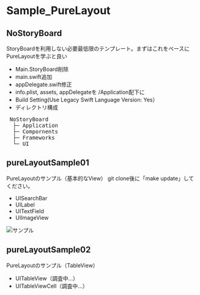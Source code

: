 # Sample_PureLayout

## NoStoryBoard
StoryBoardを利用しない必要最低限のテンプレート。まずはこれをベースにPureLayoutを学ぶと良い
- Main.StoryBoard削除
- main.swift追加
- appDelegate.swift修正
- info.plist, assets, appDelegateを /Application配下に
- Build Setting(Use Legacy Swift Language Version: Yes）
- ディレクトリ構成
<pre>
 NoStoryBoard
  ├─ Application
  ├─ Compornents
  ├─ Frameworks
  └─ UI
</pre>

## pureLayoutSample01
PureLayoutのサンプル（基本的なView）
git clone後に「make update」してください。
- UISearchBar
- UILabel
- UITextField
- UIImageView

![サンプル](http://i.imgur.com/MR8S9oH.png "サンプル")

## pureLayoutSample02
PureLayoutのサンプル（TableView）
- UITableView（調査中...）
- UITableViewCell（調査中...）

